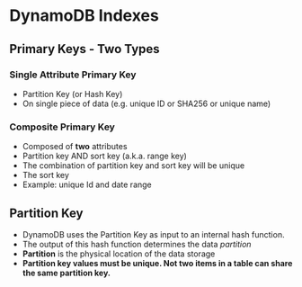 # DynamoDB Indexes

## Primary Keys - Two Types

### Single Attribute Primary Key
  * Partition Key (or Hash Key)
  * On single piece of data (e.g. unique ID or SHA256 or unique name)
  
### Composite Primary Key
  * Composed of **two** attributes
  * Partition key AND sort key (a.k.a. range key)
  * The combination of partition key and sort key will be unique
  * The sort key 
  * Example:  unique Id and date range

## Partition Key
  * DynamoDB uses the Partition Key as input to an internal hash function.  
  * The output of this hash function determines the data *partition*
  * **Partition** is the physical location of the data storage
  * **Partition key values must be unique.  Not two items in a table can share the same partition key.**
  
  

  




